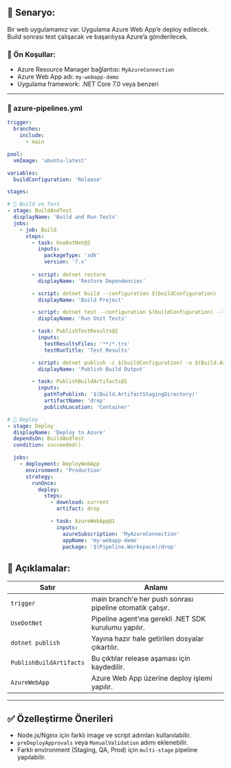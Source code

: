 ## 🎯 Senaryo:

Bir web uygulamamız var. Uygulama Azure Web App’e deploy edilecek. Build sonrası test çalışacak ve başarılıysa Azure’a gönderilecek.

### 🔧 Ön Koşullar:

- Azure Resource Manager bağlantısı: `MyAzureConnection`
- Azure Web App adı: `my-webapp-demo`
- Uygulama framework: .NET Core 7.0 veya benzeri

---
### 📄 azure-pipelines.yml
```yaml
trigger:
  branches:
    include:
      - main

pool:
  vmImage: 'ubuntu-latest'

variables:
  buildConfiguration: 'Release'

stages:

# 👷 Build ve Test
- stage: BuildAndTest
  displayName: 'Build and Run Tests'
  jobs:
    - job: Build
      steps:
        - task: UseDotNet@2
          inputs:
            packageType: 'sdk'
            version: '7.x'
        
        - script: dotnet restore
          displayName: 'Restore Dependencies'

        - script: dotnet build --configuration $(buildConfiguration)
          displayName: 'Build Project'

        - script: dotnet test --configuration $(buildConfiguration) --logger:trx
          displayName: 'Run Unit Tests'

        - task: PublishTestResults@2
          inputs:
            testResultsFiles: '**/*.trx'
            testRunTitle: 'Test Results'

        - script: dotnet publish -c $(buildConfiguration) -o $(Build.ArtifactStagingDirectory)
          displayName: 'Publish Build Output'

        - task: PublishBuildArtifacts@1
          inputs:
            pathToPublish: '$(Build.ArtifactStagingDirectory)'
            artifactName: 'drop'
            publishLocation: 'Container'

# 🚀 Deploy
- stage: Deploy
  displayName: 'Deploy to Azure'
  dependsOn: BuildAndTest
  condition: succeeded()

  jobs:
    - deployment: DeployWebApp
      environment: 'Production'
      strategy:
        runOnce:
          deploy:
            steps:
              - download: current
                artifact: drop

              - task: AzureWebApp@1
                inputs:
                  azureSubscription: 'MyAzureConnection'
                  appName: 'my-webapp-demo'
                  package: '$(Pipeline.Workspace)/drop'
```
## 🧠 Açıklamalar:

|Satır|Anlamı|
|---|---|
|`trigger`|main branch'e her push sonrası pipeline otomatik çalışır.|
|`UseDotNet`|Pipeline agent’ına gerekli .NET SDK kurulumu yapılır.|
|`dotnet publish`|Yayına hazır hale getirilen dosyalar çıkartılır.|
|`PublishBuildArtifacts`|Bu çıktılar release aşaması için kaydedilir.|
|`AzureWebApp`|Azure Web App üzerine deploy işlemi yapılır.|

---
## ✅ Özelleştirme Önerileri

- Node.js/Nginx için farklı image ve script adımları kullanılabilir.
- `preDeployApprovals` veya `ManualValidation` adımı eklenebilir.
- Farklı environment (Staging, QA, Prod) için `multi-stage` pipeline yapılabilir.